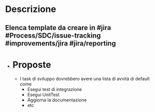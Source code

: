 # Descrizione
Elenca template da creare in #jira #Process/SDC/issue-tracking #improvements/jira #jira/reporting
-
- # Proposte
	- I task di sviluppo dovrebbero avere una lista di avvitá di default come
		- Esegui test di integrazione
		- Esegui UnitTest
		- Aggiorna la documentazione
		- etc